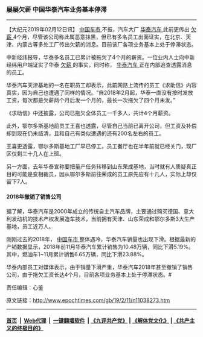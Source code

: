 ### 屡屡欠薪 中国华泰汽车业务基本停滞
------------------------

<p>
 【大纪元2019年02月12日讯】
 <a href="http://www.epochtimes.com/gb/tag/%E4%B8%AD%E5%9B%BD%E8%BD%A6%E5%B8%82.html">
  中国车市
 </a>
 不振，汽车大厂
 <a href="http://www.epochtimes.com/gb/tag/%E5%8D%8E%E6%B3%B0%E6%B1%BD%E8%BD%A6.html">
  华泰汽车
 </a>
 此前更传出
 <a href="http://www.epochtimes.com/gb/tag/%E6%AC%A0%E8%96%AA.html">
  欠薪
 </a>
 4个月，尽管该公司称此属恶意抹黑，但已有多名员工出面证实，在北京、天津、内蒙古等多处工厂传出欠薪的消息。目前该厂各项业务基本上处于停滞状态。
</p>
<p>
 中新经纬报导，华泰多名员工已累计被拖欠了4个月的薪资。一位业内人士向中新经纬用户端证实了华泰
 <a href="http://www.epochtimes.com/gb/tag/%E6%AC%A0%E8%96%AA.html">
  欠薪
 </a>
 的事实，同时称，
 <a href="http://www.epochtimes.com/gb/tag/%E5%8D%8E%E6%B3%B0%E6%B1%BD%E8%BD%A6.html">
  华泰汽车
 </a>
 正在内部追查透露消息的员工。
</p>
<p>
 华泰汽车天津基地的一名在职员工却表示，此前网路上流传的员工《求助信》内容真实，因为自己也遭遇了同样的情况。“自2018年2月起，华泰一直没有按时发放工资，每次都是欠薪两个月后发一个月的，最长一次拖欠了四个月未发。”
</p>
<p>
 《求助信》中还披露，公司已拖欠全体员工一千多人，共计4个月薪资。
</p>
<p>
 此外，鄂尔多斯基地前员工王喜也透露，尽管自己当前已离开公司，但工资及补偿却到现在仍未结清，且和自己有类似遭遇的还有200名左右的员工。
</p>
<p>
 王喜更透露，鄂尔多斯基地工厂早已停工，员工餐厅也在半年前就已经关门，现厂区仅剩三十几人在上班。
</p>
<p>
 另一方面，去年华泰宣称要把量产任务转移到山东荣成基地，当时就有人质疑真正目的可能是变相裁员，因从鄂尔多斯前往荣成的员工原先应有十几人，实际上却仅留下7人。
</p>
<h4>
 2018年撤销了销售公司
</h4>
<p>
 据了解，华泰汽车是2000年成立的传统自主汽车品牌，主要通过购买德国、意大利发动机的技术产权发展造车技术，当前拥有天津、山东荣成和鄂尔多斯3大生产基地，员工近万人。
</p>
<p>
 刚刚过去的2018年，
 <a href="http://www.epochtimes.com/gb/tag/%E4%B8%AD%E5%9B%BD%E8%BD%A6%E5%B8%82.html">
  中国车市
 </a>
 整体遇冷，华泰汽车销量也出现下滑。根据最新的产销数据显示，2018年前11月华泰汽车累计销售为10.48万辆，同比下滑5.19%。其中，燃油车1~11月累计销售6.65万辆，同比下滑23.88%。
</p>
<p>
 华泰内部员工对媒体表示，由于销量下滑严重，华泰汽车2018年甚至撤销了销售公司，由于拖欠工资长达4个月，目前各项业务基本上处于停滞状态。#
</p>
<p>
 责任编辑：心鉴
</p>

原文链接：http://www.epochtimes.com/gb/19/2/11/n11038273.htm


------------------------
#### [首页](https://github.com/gfw-breaker/banned-news/blob/master/README.md) &nbsp;|&nbsp; [Web代理](https://github.com/labour-camp/helloworld) &nbsp;|&nbsp; [一键翻墙软件](https://github.com/gfw-breaker/nogfw/blob/master/README.md) &nbsp;| [《九评共产党》](https://github.com/gfw-breaker/9ping.md/blob/master/README.md#九评之一评共产党是什么) | [《解体党文化》](https://github.com/gfw-breaker/jtdwh.md/blob/master/README.md) | [《共产主义的终极目的》](https://github.com/gfw-breaker/gczydzjmd.md/blob/master/README.md)

